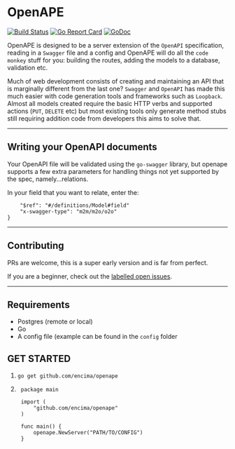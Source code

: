 # OpenAPE
[![Build Status](https://travis-ci.com/encima/openape.svg?branch=master)](https://travis-ci.com/encima/openape)
[![Go Report Card](https://goreportcard.com/badge/github.com/encima/openape)](https://goreportcard.com/report/github.com/encima/openape)
[![GoDoc](https://godoc.org/github.com/encima/openape?status.svg)](https://godoc.org/github.com/encima/openape)

OpenAPE is designed to be a server extension of the `OpenAPI` specification, reading in a `Swagger` file and a config and OpenAPE will do all the `code monkey` stuff for you: building the routes, adding the models to a database, validation etc.

Much of web development consists of creating and maintaining an API that is marginally different from the last one? `Swagger` and `OpenAPI` has made this much easier with code generation tools and frameworks such as `Loopback`. Almost all models created require the basic HTTP verbs and supported actions (`PUT`, `DELETE` etc) but most existing tools only generate method stubs still requiring addition code from developers this aims to solve that.

---

## Writing your OpenAPI documents

Your OpenAPI file will be validated using the `go-swagger` library, but openape supports a few extra parameters for handling things not yet supported by the spec, namely...relations.

In your field that you want to relate, enter the:
```x-swagger-relation:  {
    "$ref": "#/definitions/Model#field"
    "x-swagger-type": "m2m/m2o/o2o"
}
```



---

## Contributing

PRs are welcome, this is a super early version and is far from perfect.

If you are a beginner, check out the [labelled open issues](https://github.com/encima/openape/issues?q=is%3Aissue+is%3Aopen+label%3A%22good+first+issue%22).

---

## Requirements

* Postgres (remote or local)
* Go
* A config file (example can be found in the `config` folder

## GET STARTED

1. `go get github.com/encima/openape`
2. ```
    package main

    import (
        "github.com/encima/openape"
    )

    func main() {
        openape.NewServer("PATH/TO/CONFIG")
    }
    ```
